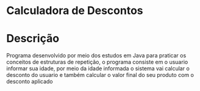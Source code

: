 <h1>Calculadora de Descontos</h1>

<h1>Descrição</h1>
<p>Programa desenvolvido por meio dos estudos em Java para praticar os conceitos de estruturas de repetição, 
   o programa consiste em o usuario informar sua idade, por meio da idade informada o sistema vai calcular o desconto do usuario e também calcular o valor final do seu produto com o desconto aplicado
</p> 

